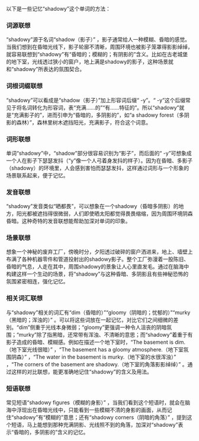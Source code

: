 以下是一些记忆“shadowy”这个单词的方法：

### 词源联想
“shadowy”源于名词“shadow（影子）” ，影子通常给人一种模糊、昏暗的感觉。当我们想到在昏暗光线下，影子轮廓不清晰，周围环境也被影子笼罩得影影绰绰，就容易联想到“shadowy”有“昏暗的；模糊的；有阴影的”含义。比如在古老城堡的地下室，光线透过狭小的窗户，地上满是shadowy的影子，这种场景就和“shadowy”所表达的氛围契合。

### 词根词缀联想
“shadowy”可以看成是“shadow（影子）”加上形容词后缀“ -y”。“ -y”这个后缀常见于将名词转化为形容词，表“充满……的”“有……特征的”。所以“shadowy”就是“充满影子的”，进而引申为“昏暗的，多阴影的”，如“a shadowy forest（多阴影的森林）”，森林里树木遮挡阳光，充满影子，符合这个词意。

### 词形联想
单词“shadowy”中，“shadow”部分很容易识别为“影子”，而后面的“ -y”可想象成一个人在影子下瑟瑟发抖（“y”像一个人弓着身发抖的样子）。因为在昏暗、多影子（shadowy）的环境里，人会感到害怕而瑟瑟发抖，这样通过词形与一个形象的场景联系起来，便于记忆。

### 发音联想
“shadowy”发音类似“晒都畏”，可以想象在一个shadowy（昏暗多阴影）的地方，阳光都被遮挡得很微弱，人们即使晒太阳都觉得畏畏缩缩，因为周围环境阴森昏暗。这种奇特的发音联想能帮助加深对单词的印象。

### 场景联想
想象一个神秘的废弃工厂，傍晚时分，夕阳透过破碎的窗户洒进来，地上、墙壁上布满了各种机器零件和管道投射出的shadowy影子。整个工厂弥漫着一股陈旧、昏暗的气息，人走在其中，周围shadowy的景象让人心里直发毛。通过在脑海中构建这样一个生动的场景，将“shadowy”与这种昏暗、多阴影且有些神秘恐怖的氛围紧密相连，强化记忆。

### 相关词汇联想
与“shadowy”相关的词汇有“dim（昏暗的）”“gloomy（阴暗的；忧郁的）”“murky（黑暗的；浑浊的）” 。可以将这些词放在一起记忆，对比它们之间细微的差别。“dim”侧重于光线本身微弱；“gloomy”更强调一种令人沮丧的阴暗氛围；“murky”除了指黑暗，还常带有浑浊、不清晰的意思；而“shadowy”着重于有影子造成的昏暗、模糊感。例如在描述一个地下室时，“The basement is dim.（地下室光线很暗）” ，“The basement has a gloomy atmosphere.（地下室氛围阴森）” ，“The water in the basement is murky.（地下室的水很浑浊）” ，“The corners of the basement are shadowy.（地下室的角落影影绰绰）” 。通过这样的对比联想，能更准确地记住“shadowy”的含义及用法。

### 短语联想
常见短语“shadowy figures（模糊的身影）” ，当我们看到这个短语时，就会在脑海中浮现出在昏暗光线中，只能看到一些模糊不清的身影的画面，从而记住“shadowy”有“模糊的”意思；还有“shadowy corners（阴暗的角落）” ，提到这个短语，马上能想到那种充满阴影、光线照不到的角落，加深对“shadowy”表示“昏暗的，多阴影的”含义的记忆。 